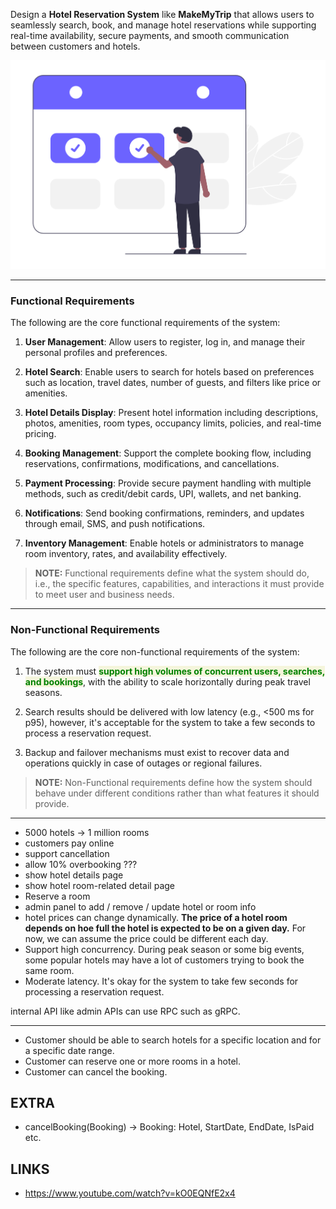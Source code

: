 
Design a **Hotel Reservation System** like **MakeMyTrip** that allows users to seamlessly search, book, and manage hotel reservations while supporting real-time availability, secure payments, and smooth communication between customers and hotels.

![hotel-booking-system](hotel-booking-system.png)

---
### Functional Requirements

The following are the core functional requirements of the system:

1. **User Management**: Allow users to register, log in, and manage their personal profiles and preferences.

2. **Hotel Search**: Enable users to search for hotels based on preferences such as location, travel dates, number of guests, and filters like price or amenities.

3. **Hotel Details Display**: Present hotel information including descriptions, photos, amenities, room types, occupancy limits, policies, and real-time pricing.

4. **Booking Management**: Support the complete booking flow, including reservations, confirmations, modifications, and cancellations.

5. **Payment Processing**: Provide secure payment handling with multiple methods, such as credit/debit cards, UPI, wallets, and net banking.

6. **Notifications**: Send booking confirmations, reminders, and updates through email, SMS, and push notifications.

7. **Inventory Management**: Enable hotels or administrators to manage room inventory, rates, and availability effectively.

> **NOTE:** Functional requirements define what the system should do, i.e., the specific features, capabilities, and interactions it must provide to meet user and business needs. 

----
### Non-Functional Requirements

The following are the core non-functional requirements of the system:

1. The system must <span style="color:green;font-weight:bold;background:beige;">support high volumes of concurrent users, searches, and bookings</span>, with the ability to scale horizontally during peak travel seasons.

2. Search results should be delivered with low latency (e.g., <500 ms for p95), however, it's acceptable for the system to take a few seconds to process a reservation request.

3. Backup and failover mechanisms must exist to recover data and operations quickly in case of outages or regional failures.

> **NOTE:** Non-Functional requirements define how the system should behave under different conditions rather than what features it should provide.

---

- 5000 hotels -> 1 million rooms 
- customers pay online 
- support cancellation
- allow 10% overbooking ???
- show hotel details page 
- show hotel room-related detail page
- Reserve a room
- admin panel to add / remove / update hotel or room info
- hotel prices can change dynamically. **The price of a hotel room depends on hoe full the hotel is expected to be on a given day.** For now, we can assume the price could be different each day.
- Support high concurrency. During peak season or some big events, some popular hotels may have a lot of customers trying to book the same room.
- Moderate latency. It's okay for the system to take few seconds for processing a reservation request.

internal API like admin APIs can use RPC such as gRPC.

---

- Customer should be able to search hotels for a specific location and for a specific date range. 
- Customer can reserve one or more rooms in a hotel.
- Customer can cancel the booking. 


## EXTRA

- cancelBooking(Booking) -> Booking: Hotel, StartDate, EndDate, IsPaid etc. 

## LINKS

- https://www.youtube.com/watch?v=kO0EQNfE2x4

